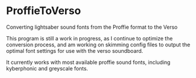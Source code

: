 # ProffieToVerso
Converting lightsaber sound fonts from the Proffie format to the Verso

This program is still a work in progress, as I continue to optimize the conversion process, and am working on skimming config files to output the optimal font settings for use with the verso soundboard. 

It currently works with most available proffie sound fonts, including kyberphonic and greyscale fonts. 
